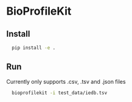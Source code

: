 # BioProfileKit

## Install
```bash
  pip install -e .
```

## Run
Currently only supports .csv, .tsv and .json files
```bash 
  bioprofilekit -i test_data/iedb.tsv
```